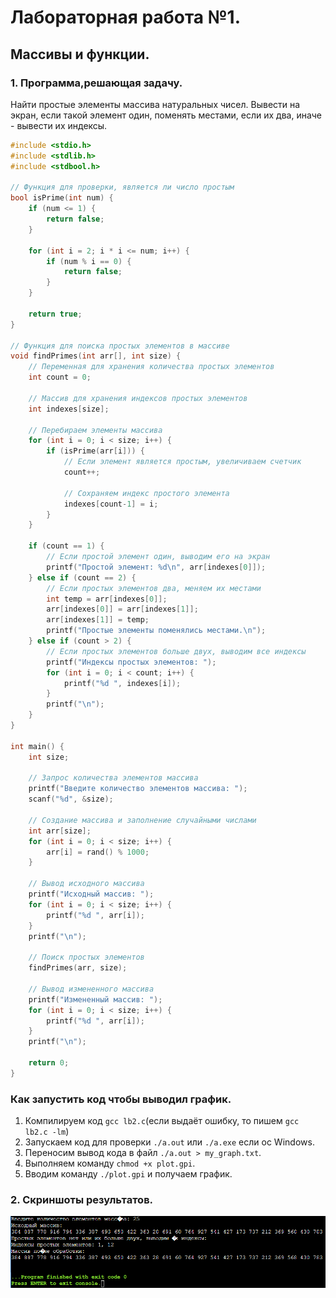 # Лабораторная работа №1.
 ## Массивы и функции.


### 1. Программа,решающая задачу.
Найти простые элементы массива натуральных чисел. Вывести на экран, если такой элемент один, поменять местами, если их два, иначе - вывести их индексы.
```c
#include <stdio.h>
#include <stdlib.h>
#include <stdbool.h>

// Функция для проверки, является ли число простым
bool isPrime(int num) {
    if (num <= 1) {
        return false;
    }
    
    for (int i = 2; i * i <= num; i++) {
        if (num % i == 0) {
            return false;
        }
    }
    
    return true;
}

// Функция для поиска простых элементов в массиве
void findPrimes(int arr[], int size) {
    // Переменная для хранения количества простых элементов
    int count = 0;
    
    // Массив для хранения индексов простых элементов
    int indexes[size];
    
    // Перебираем элементы массива
    for (int i = 0; i < size; i++) {
        if (isPrime(arr[i])) {
            // Если элемент является простым, увеличиваем счетчик
            count++;
            
            // Сохраняем индекс простого элемента
            indexes[count-1] = i;
        }
    }
    
    if (count == 1) {
        // Если простой элемент один, выводим его на экран
        printf("Простой элемент: %d\n", arr[indexes[0]]);
    } else if (count == 2) {
        // Если простых элементов два, меняем их местами
        int temp = arr[indexes[0]];
        arr[indexes[0]] = arr[indexes[1]];
        arr[indexes[1]] = temp;
        printf("Простые элементы поменялись местами.\n");
    } else if (count > 2) {
        // Если простых элементов больше двух, выводим все индексы
        printf("Индексы простых элементов: ");
        for (int i = 0; i < count; i++) {
            printf("%d ", indexes[i]);
        }
        printf("\n");
    }
}

int main() {
    int size;
    
    // Запрос количества элементов массива
    printf("Введите количество элементов массива: ");
    scanf("%d", &size);
    
    // Создание массива и заполнение случайными числами
    int arr[size];
    for (int i = 0; i < size; i++) {
        arr[i] = rand() % 1000;
    }
    
    // Вывод исходного массива
    printf("Исходный массив: ");
    for (int i = 0; i < size; i++) {
        printf("%d ", arr[i]);
    }
    printf("\n");
    
    // Поиск простых элементов
    findPrimes(arr, size);
    
    // Вывод измененного массива
    printf("Измененный массив: ");
    for (int i = 0; i < size; i++) {
        printf("%d ", arr[i]);
    }
    printf("\n");
    
    return 0;
}
```

### Как запустить код чтобы выводил график.
 1. Компилируем код `gcc lb2.c`(если выдаёт ошибку, то пишем `gcc lb2.c -lm`)
 2. Запускаем код для проверки `./a.out` или `./a.exe` если ос Windows.
 3. Переносим вывод кода в файл `./a.out > my_graph.txt`.
 4. Выполняем команду `chmod +x plot.gpi`.
 5. Вводим команду `./plot.gpi` и получаем график.

### 2. Скриншоты результатов.
![Вывод терминала](666.png "вывод терминала ")